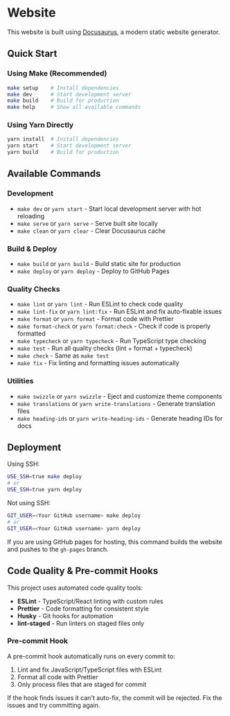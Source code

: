 # Website

This website is built using [Docusaurus](https://docusaurus.io/), a modern static website generator.

## Quick Start

### Using Make (Recommended)

```bash
make setup    # Install dependencies
make dev      # Start development server
make build    # Build for production
make help     # Show all available commands
```

### Using Yarn Directly

```bash
yarn install  # Install dependencies
yarn start    # Start development server
yarn build    # Build for production
```

## Available Commands

### Development
- `make dev` or `yarn start` - Start local development server with hot reloading
- `make serve` or `yarn serve` - Serve built site locally
- `make clean` or `yarn clear` - Clear Docusaurus cache

### Build & Deploy
- `make build` or `yarn build` - Build static site for production
- `make deploy` or `yarn deploy` - Deploy to GitHub Pages

### Quality Checks
- `make lint` or `yarn lint` - Run ESLint to check code quality
- `make lint-fix` or `yarn lint:fix` - Run ESLint and fix auto-fixable issues
- `make format` or `yarn format` - Format code with Prettier
- `make format-check` or `yarn format:check` - Check if code is properly formatted
- `make typecheck` or `yarn typecheck` - Run TypeScript type checking
- `make test` - Run all quality checks (lint + format + typecheck)
- `make check` - Same as `make test`
- `make fix` - Fix linting and formatting issues automatically

### Utilities
- `make swizzle` or `yarn swizzle` - Eject and customize theme components
- `make translations` or `yarn write-translations` - Generate translation files
- `make heading-ids` or `yarn write-heading-ids` - Generate heading IDs for docs

## Deployment

Using SSH:

```bash
USE_SSH=true make deploy
# or
USE_SSH=true yarn deploy
```

Not using SSH:

```bash
GIT_USER=<Your GitHub username> make deploy
# or
GIT_USER=<Your GitHub username> yarn deploy
```

If you are using GitHub pages for hosting, this command builds the website and pushes to the `gh-pages` branch.

## Code Quality & Pre-commit Hooks

This project uses automated code quality tools:

- **ESLint** - TypeScript/React linting with custom rules
- **Prettier** - Code formatting for consistent style
- **Husky** - Git hooks for automation
- **lint-staged** - Run linters on staged files only

### Pre-commit Hook

A pre-commit hook automatically runs on every commit to:
1. Lint and fix JavaScript/TypeScript files with ESLint
2. Format all code with Prettier
3. Only process files that are staged for commit

If the hook finds issues it can't auto-fix, the commit will be rejected. Fix the issues and try committing again.
